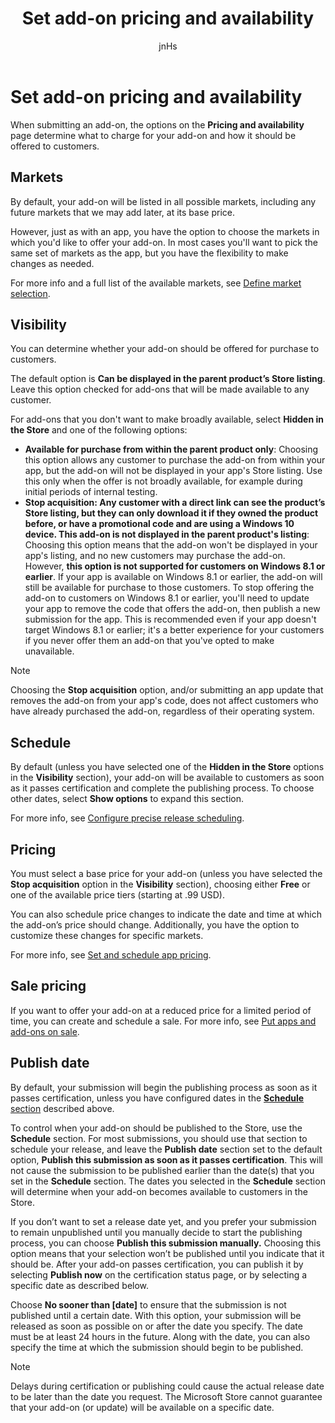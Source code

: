 ﻿---
author: jnHs
Description: When submitting an add-on, the options on the Pricing and availability page determine what to charge for your add-on and how it should be offered to customers.
title: Set add-on pricing and availability
ms.assetid: B3D4B753-716B-460B-A3B1-ED5712ECD694
ms.author: wdg-dev-content
ms.date: 01/12/2018
ms.topic: article
ms.prod: windows
ms.technology: uwp
keywords: windows 10, uwp, add-ons, iap, price
ms.localizationpriority: high
---

# Set add-on pricing and availability


When submitting an add-on, the options on the **Pricing and availability** page determine what to charge for your add-on and how it should be offered to customers.

## Markets

By default, your add-on will be listed in all possible markets, including any future markets that we may add later, at its base price.

However, just as with an app, you have the option to choose the markets in which you'd like to offer your add-on. In most cases you'll want to pick the same set of markets as the app, but you have the flexibility to make changes as needed. 

For more info and a full list of the available markets, see [Define market selection](define-pricing-and-market-selection.md).

## Visibility

You can determine whether your add-on should be offered for purchase to customers. 

The default option is **Can be displayed in the parent product’s Store listing**. Leave this option checked for add-ons that will be made available to any customer. 

For add-ons that you don't want to make broadly available, select **Hidden in the Store** and one of the following options:

-   **Available for purchase from within the parent product only**: Choosing this option allows any customer to purchase the add-on from within your app, but the add-on will not be displayed in your app's Store listing. Use this only when the offer is not broadly available, for example during initial periods of internal testing.
-   **Stop acquisition: Any customer with a direct link can see the product’s Store listing, but they can only download it if they owned the product before, or have a promotional code and are using a Windows 10 device. This add-on is not displayed in the parent product's listing**: Choosing this option means that the add-on won't be displayed in your app's listing, and no new customers may purchase the add-on. However, **this option is not supported for customers on Windows 8.1 or earlier**. If your app is available on Windows 8.1 or earlier, the add-on will still be available for purchase to those customers. To stop offering the add-on to customers on Windows 8.1 or earlier, you'll need to update your app to remove the code that offers the add-on, then publish a new submission for the app. This is recommended even if your app doesn't target Windows 8.1 or earlier; it's a better experience for your customers if you never offer them an add-on that you've opted to make unavailable.
    
 > [!NOTE] 
 > Choosing the **Stop acquisition** option, and/or submitting an app update that removes the add-on from your app's code, does not affect customers who have already purchased the add-on, regardless of their operating system.


## Schedule

By default (unless you have selected one of the **Hidden in the Store** options in the **Visibility** section), your add-on will be available to customers as soon as it passes certification and complete the publishing process. To choose other dates, select **Show options** to expand this section. 

For more info, see [Configure precise release scheduling](configure-precise-release-scheduling.md).


## Pricing

You must select a base price for your add-on (unless you have selected the **Stop acquisition** option in the **Visibility** section), choosing either **Free** or one of the available price tiers (starting at .99 USD).

You can also schedule price changes to indicate the date and time at which the add-on’s price should change. Additionally, you have the option to customize these changes for specific markets. 

For more info, see [Set and schedule app pricing](set-and-schedule-app-pricing.md).


## Sale pricing

If you want to offer your add-on at a reduced price for a limited period of time, you can create and schedule a sale. For more info, see [Put apps and add-ons on sale](put-apps-and-add-ons-on-sale.md).


## Publish date

By default, your submission will begin the publishing process as soon as it passes certification, unless you have configured dates in the [**Schedule** section](#schedule) described above. 

To control when your add-on should be published to the Store, use the **Schedule** section. For most submissions, you should use that section to schedule your release, and leave the **Publish date** section set to the default option, **Publish this submission as soon as it passes certification**. This will not cause the submission to be published earlier than the date(s) that you set in the **Schedule** section. The dates you selected in the **Schedule** section will determine when your add-on becomes available to customers in the Store.

If you don’t want to set a release date yet, and you prefer your submission to remain unpublished until you manually decide to start the publishing process, you can choose **Publish this submission manually.** Choosing this option means that your selection won’t be published until you indicate that it should be. After your add-on passes certification, you can publish it by selecting **Publish now** on the certification status page, or by selecting a specific date as described below.

Choose **No sooner than \[date\]** to ensure that the submission is not published until a certain date. With this option, your submission will be released as soon as possible on or after the date you specify. The date must be at least 24 hours in the future. Along with the date, you can also specify the time at which the submission should begin to be published.
 
> [!NOTE]
> Delays during certification or publishing could cause the actual release date to be later than the date you request. The Microsoft Store cannot guarantee that your add-on (or update) will be available on a specific date.  



 




